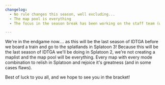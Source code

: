 ```yaml
---
changelog:
  - No rule changes this season, well excluding...
  - The map pool is everything
  - The focus in the season break has been working on the staff team (which we're still in progress)

---
```


We're in the endgame now.... as this will be the last season of IDTGA before we board a train and go to the splatlands in Splatoon 3! Because this will be the last season of IDTGA we'll be doing in Splatoon 2, we're not creating a maplist and the map pool will be everything. Every map with every mode combination to relish in Splatoon and rejoice it's greatness (and in some cases flaws).

Best of luck to you all, and we hope to see you in the bracket!
